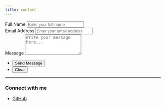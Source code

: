 ```yaml
---
title: contact
---
```


<form action="https://formspree.io/f/xqkrqvvo" method="POST">
  <div class="fields">
    <div class="field half first">
      <label for="name">Full Name</label>
      <input type="text" name="name" id="name" placeholder="Enter your full name" />
    </div>
    <div class="field half">
      <label for="email">Email Address</label>
      <input type="email" name="_replyto" id="email" placeholder="Enter your email address" />
    </div>
    <div class="field">
      <label for="message">Message</label>
      <textarea name="message" id="message" rows="4" placeholder="Write your message here..."></textarea>
    </div>
  </div>
  <ul class="actions">
    <li><input type="submit" value="Send Message" class="primary" /></li>
    <li><input type="reset" value="Clear" /></li>
  </ul>
</form>

<hr />

<h3>Connect with me</h3>
<ul class="icons">
  <li>
    <a href="https://github.com/Bananbashar" class="icon brands fa-github" target="_blank">
      <span class="label">GitHub</s
